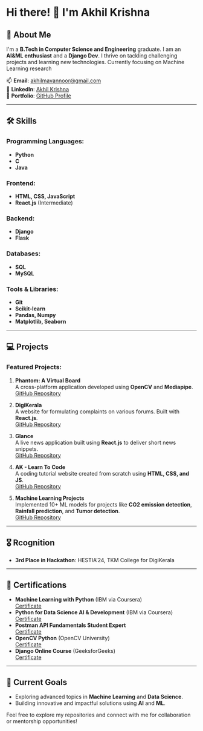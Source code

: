 
# Hi there! 👋 I'm Akhil Krishna

## 🚀 About Me

I'm a **B.Tech in Computer Science and Engineering** graduate. I am an **AI&ML enthusiast** and a **Django Dev**. I thrive on tackling challenging projects and learning new technologies. Currently focusing on Machine Learning research

📫 **Email**: [akhilmavannoor@gmail.com](mailto:akhilmavannoor@gmail.com)  
🔗 **LinkedIn**: [Akhil Krishna](https://www.linkedin.com/in/akhil-krishna-686166229/)  
🔗 **Portfolio**: [GitHub Profile](https://github.com/Akhil-Krishna)

---

## 🛠️ Skills

### Programming Languages:
- **Python**
- **C**
- **Java**

### Frontend:
- **HTML, CSS, JavaScript**
- **React.js** (Intermediate)

### Backend:
- **Django**
- **Flask**

### Databases:
- **SQL**
- **MySQL**

### Tools & Libraries:
- **Git**
- **Scikit-learn**
- **Pandas, Numpy**
- **Matplotlib, Seaborn**

---

## 💻 Projects

### Featured Projects:
1. **Phantom: A Virtual Board**  
   A cross-platform application developed using **OpenCV** and **Mediapipe**.  
   [GitHub Repository](https://github.com/Akhil-Krishna/Phantom)

2. **DigiKerala**  
   A website for formulating complaints on various forums. Built with **React.js**.  
   [GitHub Repository](https://github.com/Akhil-Krishna/DigiKerala)

3. **Glance**  
   A live news application built using **React.js** to deliver short news snippets.  
   [GitHub Repository](https://github.com/Akhil-Krishna/NewsApp)

4. **AK - Learn To Code**  
   A coding tutorial website created from scratch using **HTML, CSS, and JS**.  
   [GitHub Repository](https://github.com/Akhil-Krishna/AK-Learn-To-Code)

5. **Machine Learning Projects**  
   Implemented 10+ ML models for projects like **CO2 emission detection**, **Rainfall prediction**, and **Tumor detection**.  
   [GitHub Repository](https://github.com/Akhil-Krishna/Machine-Learning-Projects-using-ScikitLearn)

---

## 🎖️ Rcognition

- **3rd Place in Hackathon**: HESTIA’24, TKM College for DigiKerala

---

## 📜 Certifications

- **Machine Learning with Python** (IBM via Coursera)  
  [Certificate](https://coursera.org/share/04357464f90dc269037cfc289e2f47ce)
- **Python for Data Science AI & Development** (IBM via Coursera)  
  [Certificate](https://www.coursera.org/account/accomplishments/verify/74MG44OXVJ08)
- **Postman API Fundamentals Student Expert**  
  [Certificate](https://badgr.com/public/assertions/61__SXkNTxKg2E0MPYKBLg)
- **OpenCV Python** (OpenCV University)  
  [Certificate](https://courses.opencv.org/certificates/ef7697dc9cdf4007b1d0575f1aba0dab)
- **Django Online Course** (GeeksforGeeks)  
  [Certificate](https://www.geeksforgeeks.org/certificate/e4eeb6528db7e34f8597c5a2a2d3965c)


---

## 🌱 Current Goals

- Exploring advanced topics in **Machine Learning** and **Data Science**.
- Building innovative and impactful solutions using **AI** and **ML**.

Feel free to explore my repositories and connect with me for collaboration or mentorship opportunities!



<!--
**Akhil-Krishna/Akhil-Krishna** is a ✨ _special_ ✨ repository because its `README.md` (this file) appears on your GitHub profile.

Here are some ideas to get you started:

- 🔭 I’m currently working on ...
- 🌱 I’m currently learning ...
- 👯 I’m looking to collaborate on ...
- 🤔 I’m looking for help with ...
- 💬 Ask me about ...
- 📫 How to reach me: ...
- 😄 Pronouns: ...
- ⚡ Fun fact: ...
-->
